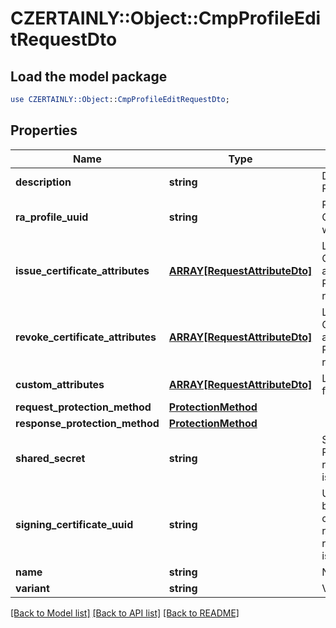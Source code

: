 # CZERTAINLY::Object::CmpProfileEditRequestDto

## Load the model package
```perl
use CZERTAINLY::Object::CmpProfileEditRequestDto;
```

## Properties
Name | Type | Description | Notes
------------ | ------------- | ------------- | -------------
**description** | **string** | Description of the CMP Profile | [optional] 
**ra_profile_uuid** | **string** | RA Profile UUID that the CMP Profile is associated with | [optional] 
**issue_certificate_attributes** | [**ARRAY[RequestAttributeDto]**](RequestAttributeDto.md) | List of Attributes to issue Certificate for the associated RA Profile. Required when raProfileUuid is provided | [optional] 
**revoke_certificate_attributes** | [**ARRAY[RequestAttributeDto]**](RequestAttributeDto.md) | List of Attributes to revoke Certificate for the associated RA Profile. Required when raProfileUuid is provided | [optional] 
**custom_attributes** | [**ARRAY[RequestAttributeDto]**](RequestAttributeDto.md) | List of Custom Attributes for CMP Profile | [optional] 
**request_protection_method** | [**ProtectionMethod**](ProtectionMethod.md) |  | 
**response_protection_method** | [**ProtectionMethod**](ProtectionMethod.md) |  | 
**shared_secret** | **string** | Shared secret for the CMP Request. Required when requestProtectionMethod is sharedSecret | [optional] 
**signing_certificate_uuid** | **string** | UUID of the Certificate to be used as signing certificate for CMP responses. Required when responseProtectionMethod is signature | [optional] 
**name** | **string** | Name of the CMP Profile | 
**variant** | **string** | Variant of the CMP Profile | 

[[Back to Model list]](../README.md#documentation-for-models) [[Back to API list]](../README.md#documentation-for-api-endpoints) [[Back to README]](../README.md)


